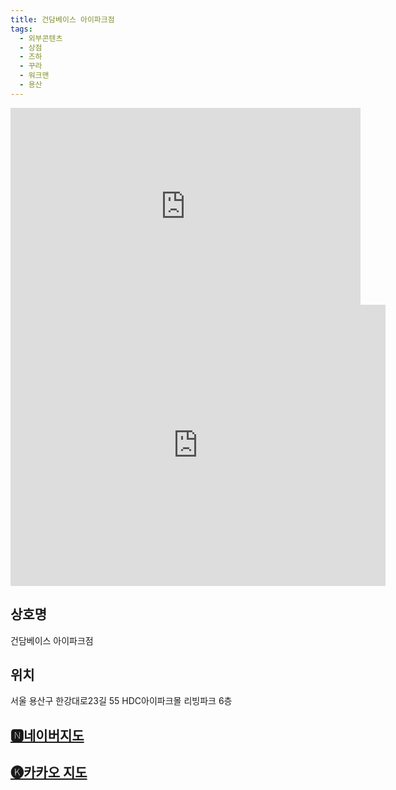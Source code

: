```yaml
---
title: 건담베이스 아이파크점
tags:
  - 외부콘텐츠
  - 상점
  - 즈하
  - 꾸라
  - 워크맨
  - 용산
---
```

<iframe width="560" height="315" src="https://www.youtube.com/embed/QEs3QLifdpk?si=Hwe6Oq248P19TYH6" title="YouTube video player" frameborder="0" allow="accelerometer; autoplay; clipboard-write; encrypted-media; gyroscope; picture-in-picture; web-share" referrerpolicy="strict-origin-when-cross-origin" allowfullscreen></iframe>

<iframe src="https://www.google.com/maps/embed?pb=!1m18!1m12!1m3!1d3164.075679229901!2d126.96217787778062!3d37.52971327204825!2m3!1f0!2f0!3f0!3m2!1i1024!2i768!4f13.1!3m3!1m2!1s0x357ca20344e02db3%3A0xe81b40b44fc8b879!2z6rG064u067Kg7J207IqkIOyVhOydtO2MjO2BrOygkA!5e0!3m2!1sko!2skr!4v1742222850162!5m2!1sko!2skr" width="600" height="450" style="border:0;" allowfullscreen="" loading="lazy" referrerpolicy="no-referrer-when-downgrade"></iframe>

## 상호명
건담베이스 아이파크점

## 위치
서울 용산구 한강대로23길 55 HDC아이파크몰 리빙파크 6층


## [🅽네이버지도](https://naver.me/GNW6aK8r)

## [🅚카카오 지도](https://place.map.kakao.com/24304150)